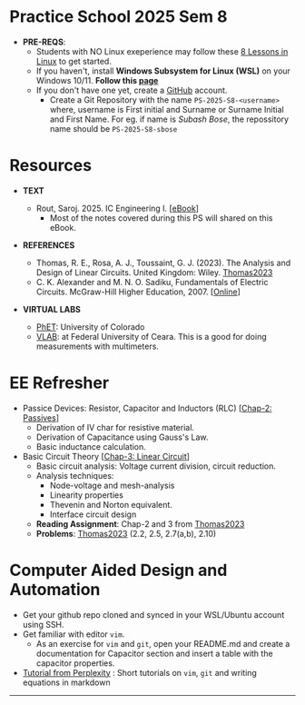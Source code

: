 # Practice School 2025 Sem 8

- **PRE-REQS**:
  - Students with NO Linux exeperience may follow these [8 Lessons in Linux](https://github.com/silicon-vlsi-org/module-cs3-301) to get started.
  - If you haven't, install **Windows Subsystem for Linux (WSL)** on your Windows 10/11. **Follow this [page](https://github.com/silicon-vlsi-org/eda-wsl2)**
  - If you don't have one yet, create a [GitHub](https://github.com) account.
    - Create a Git Repository with the name `PS-2025-S8-<username>` where, username is First initial and Surname or Surname Initial and First Name. For eg. if name is _Subash Bose_, the repossitory name should be `PS-2025-S8-sbose`

# Resources

- **TEXT**
  - Rout, Saroj. 2025. IC Engineering I. [[eBook](https://mixignal-press.github.io/ebook-ice1/)]
    - Most of the notes covered during this PS will shared on this eBook.
- **REFERENCES**
  - Thomas, R. E., Rosa, A. J., Toussaint, G. J. (2023). The Analysis and Design of Linear Circuits. United Kingdom: Wiley. [Thomas2023]
  - C. K. Alexander and M. N. O. Sadiku, Fundamentals of Electric Circuits. McGraw-Hill Higher Education, 2007. [[Online](https://archive.org/details/sadiku-fundamentals-of-electric-circuits-6th-2016)]

- **VIRTUAL LABS**
  - [PhET](https://phet.colorado.edu/en/simulations/filter?subjects=physics&type=html): University of Colorado
  - [VLAB](https://www.laboratoriovirtual.fisica.ufc.br/capacitores?lang=en): at Federal University of Ceara. This is a good for doing measurements with multimeters.
    
# EE Refresher

- Passice Devices: Resistor, Capacitor and Inductors (RLC)  [[Chap-2: Passives](https://mixignal-press.github.io/ebook-ice1/passives.html)]
   - Derivation of IV char for resistive material.
   - Derivation of Capacitance using Gauss's Law.
   - Basic inductance calculation.
- Basic Circuit Theory [[Chap-3: Linear Circuit](https://mixignal-press.github.io/ebook-ice1/circuits.html)]
  - Basic circuit analysis: Voltage current division, circuit reduction.
  - Analysis techniques:
    - Node-voltage and mesh-analysis
    - Linearity properties
    - Thevenin and Norton equivalent.
    - Interface circuit design
  - **Reading Assignment**: Chap-2 and 3 from [Thomas2023]
  - **Problems**: [Thomas2023] (2.2, 2.5, 2.7(a,b), 2.10)

# Computer Aided Design and Automation

- Get your github repo cloned and synced in your WSL/Ubuntu account using SSH. 
- Get familiar with editor `vim`. 
  - As an exercise for `vim` and `git`, open your README.md and create a documentation for Capacitor section and insert a table with the capacitor properties.
- [Tutorial from Perplexity](https://www.perplexity.ai/search/create-a-quick-vim-editor-tuto-OOEC6K37R9a6DdMBq4TTew) : Short tutorials on `vim`, `git` and writing equations in markdown

* * *

[Thomas2023]:           https://www.dropbox.com/scl/fi/83ygnyynx2sfex1h7tdhg/Thomas-AnalysisDesignOfLinearCkts-Wiley-2023.pdf?rlkey=4xzk0an1z7r3fcj936o0enjg4&st=oio90ydk&dl=0
[SCMOS]:                https://www.mosis.com/files/scmos/scmos.pdf
[NGSpice]:              http://ngspice.sourceforge.net
[NGSpiceMan]:           http://ngspice.sourceforge.net/docs/ngspice-html-manual/manual.xhtml
[Magic]:                http://opencircuitdesign.com/magic/
[Netgen]:               http://opencircuitdesign.com/netgen/

